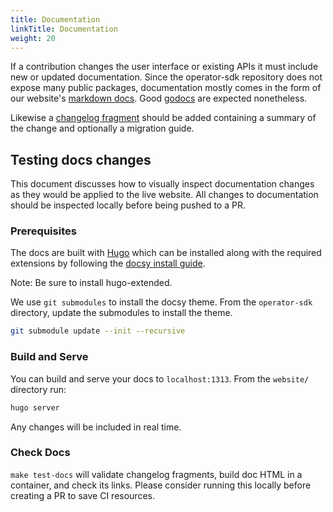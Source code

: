 ```yaml
---
title: Documentation
linkTitle: Documentation
weight: 20
---
```


If a contribution changes the user interface or existing APIs it must include new or updated documentation.
Since the operator-sdk repository does not expose many public packages, documentation mostly comes in the form of our website's [markdown docs][website-md].
Good [godocs][godocs] are expected nonetheless.

Likewise a [changelog fragment][changelog-template] should be added containing a summary of the change and optionally a migration guide.

## Testing docs changes

This document discusses how to visually inspect documentation changes as they would be applied
to the live website. All changes to documentation should be inspected locally before being pushed
to a PR.

### Prerequisites

The docs are built with [Hugo][hugo] which can be installed along with the
required extensions by following the [docsy install guide][docsy-install].

Note: Be sure to install hugo-extended.

We use `git submodules` to install the docsy theme. From the
`operator-sdk` directory, update the submodules to install the theme.

```sh
git submodule update --init --recursive
```

### Build and Serve

You can build and serve your docs to `localhost:1313`. From the `website/`
directory run:

```sh
hugo server
```

Any changes will be included in real time.

### Check Docs

`make test-docs` will validate changelog fragments, build doc HTML in a container, and check its links.
Please consider running this locally before creating a PR to save CI resources.

[hugo]:https://gohugo.io/
[docsy-install]:https://www.docsy.dev/docs/get-started/docsy-as-module/installation-prerequisites/
[website-md]:https://github.com/operator-framework/operator-sdk/tree/master/website/content/en/docs
[changelog-template]:https://github.com/operator-framework/operator-sdk/blob/master/changelog/fragments/00-template.yaml
[godocs]:https://blog.golang.org/godoc

